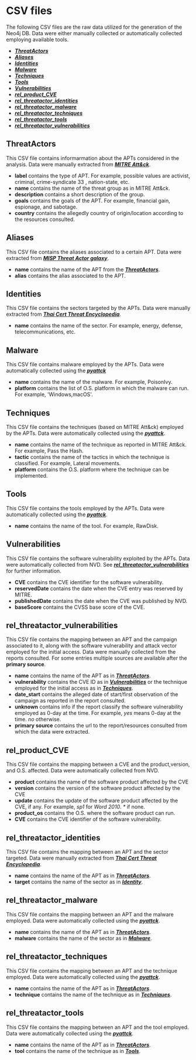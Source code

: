 # CSV files

The following CSV files are the raw data utilized for the generation of the Neo4j DB. Data were either manually collected or automatically collected employing available tools.
- [***ThreatActors***](#ThreatActors)
- [***Aliases***](#Aliases)
- [***Identities***](#Identities)
- [***Malware***](#Malware)
- [***Techniques***](#Techniques)
- [***Tools***](#Tools)
- [***Vulnerabilities***](#Vulnerabilities)
- [***rel_product_CVE***](#rel_product_CVE)
- [***rel_threatactor_identities***](#rel_threatactor_identities)
- [***rel_threatactor_malware***](#rel_threatactor_malware)
- [***rel_threatactor_techniques***](#rel_threatactor_techniques)
- [***rel_threatactor_tools***](#rel_threatactor_tools)
- [***rel_threatactor_vulnerabilities***](#rel_threatactor_vulnerabilities)

## ThreatActors
This CSV file contains informarmation about the APTs considered in the analysis. Data were manually extracted from [***MITRE Att\&ck***](https://attack.mitre.org/).
- **label** contains the type of APT. For example, possible values are activist, criminal, crime-syndicate 33 , nation-state, etc.
- **name** contains the name of the threat group as in MITRE Att&ck.
- **description** contains a short description of the group.
- **goals** contains the goals of the APT. For example, financial gain, espionage, and sabotage.
- **country** contains the allegedly country of origin/location according to the resources consulted.

## Aliases
This CSV file contains the aliases associated to a certain APT. Data were extracted from [***MISP Threat Actor galaxy***](https://www.misp-project.org/galaxy.html#_threat_actor).
- **name** contains the name of the APT from the [***ThreatActors***](#ThreatActors).
- **alias** contains the alias associated to the APT.

## Identities
This CSV file contains the sectors targeted by the APTs. Data were manually extracted from [***Thai Cert Threat Encyclopedia***](https://www.thaicert.or.th/downloads/files/A_Threat_Actor_Encyclopedia.pdf).
- **name** contains the name of the sector. For example, energy, defense, telecommunications, etc.

## Malware
This CSV file contains malware employed by the APTs. Data were automatically collected using the [***pyattck***](https://github.com/swimlane/pyattck)
- **name** contains the name of the malware. For example, PoisonIvy.
- **platform** contains the list of O.S. platform in which the malware can run. For example, 'Windows,macOS'.

## Techniques
This CSV file contains the techniques (based on MITRE Att\&ck) employed by the APTs. Data were automatically collected using the [***pyattck***](https://github.com/swimlane/pyattck).
- **name** contains the name of the technique as reported in MITRE Att\&ck. For example, Pass the Hash.
- **tactic** contains the name of the tactics in which the technique is classified. For example, Lateral movements.
- **platform** contains the O.S. platform where the technique can be implemented.

## Tools
This CSV file contains the tools employed by the APTs. Data were automatically collected using the [***pyattck***](https://github.com/swimlane/pyattck).
- **name** contains the name of the tool. For example, RawDisk.

## Vulnerabilities
This CSV file contains the software vulnerability exploited by the APTs. Data were automatically collected from NVD. See [***rel_threatactor_vulnerabilities***](#rel_threatactor_vulnerabilities) for further information.
- **CVE** contains the CVE identifier for the software vulnerability.
- **reservedDate** contains the date when the CVE entry was reserved by MITRE.
- **publishedDate** contains the date when the CVE was published by NVD.
- **baseScore** contains the CVSS base score of the CVE.

## rel_threatactor_vulnerabilities
This CSV file contains the mapping between an APT and the campaign associated to it, along with the software vulnerability and attack vector employed for the initial access. Data were manually collected from the reports consulted.
For some entries multiple sources are available after the **primary source**.
- **name** contains the name of the APT as in [***ThreatActors***](#ThreatActors).
- **vulnerability** contains the CVE ID as in [***Vulnerabilities***](#Vulnerabilities) or the technique employed for the initial access as in [***Techniques***](#Techniques).
- **date_start** contains the alleged date of start/first observation of the campaign as reported in the report consulted.
- **unknown** contains info if the report classify the software vulnerability employed as 0-day at the time. For example, *yes* means 0-day at the time. *no* otherwise.
- **primary source** contains the url to the report/resources consulted from which the data were extracted.

## rel_product_CVE
This CSV file contains the mapping between a CVE and the product,version, and O.S. affected. Data were automatically collected from NVD.
- **product** contains the name of the software product affected by the CVE
- **version** contains the version of the software product affected by the CVE
- **update** contains the update of the software product affected by the CVE, if any. For example, *sp1* for *Word 2010*. *\** if none.
- **product_os** contains the O.S. where the software product can run.
- **CVE** contains the CVE identifier of the software vulnerability.

## rel_threatactor_identities
This CSV file contains the mapping between an APT and the sector targeted. Data were manually extracted from [***Thai Cert Threat Encyclopedia***](https://www.thaicert.or.th/downloads/files/A_Threat_Actor_Encyclopedia.pdf).
- **name** contains the name of the APT as in [***ThreatActors***](#ThreatActors).
- **target** contains the name of the sector as in [***Identity***](#Identity).

## rel_threatactor_malware
This CSV file contains the mapping between an APT and the malware employed. Data were automatically collected using the [***pyattck***](https://github.com/swimlane/pyattck).
- **name** contains the name of the APT as in [***ThreatActors***](#ThreatActors).
- **malware** contains the name of the sector as in [***Malware***](#Malware).

## rel_threatactor_techniques
This CSV file contains the mapping between an APT and the technique employed. Data were automatically collected using the [***pyattck***](https://github.com/swimlane/pyattck).
- **name** contains the name of the APT as in [***ThreatActors***](#ThreatActors).
- **technique** contains the name of the technique as in [***Techniques***](#Techniques).

## rel_threatactor_tools
This CSV file contains the mapping between an APT and the tool employed. Data were automatically collected using the [***pyattck***](https://github.com/swimlane/pyattck).
- **name** contains the name of the APT as in [***ThreatActors***](#ThreatActors).
- **tool** contains the name of the technique as in [***Tools***](#Tools).